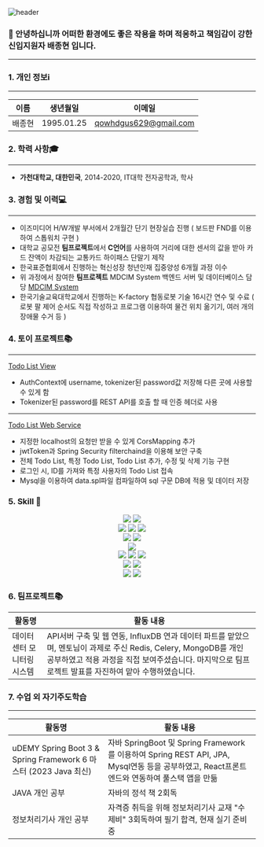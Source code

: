 ![header](https://capsule-render.vercel.app/api?type=wave&color=auto&height=300&section=header&text=Baejimeel%20Github&fontSize=80)
### 👋  안녕하십니까 어떠한 환경에도 좋은 작용을 하며 적응하고 책임감이 강한 신입지원자 **배종현** 입니다.
***

### 1. 개인 정보ℹ️
***
이름 | 생년월일 | 이메일
--- | --- | --- |
배종현 | 1995.01.25 | qowhdgus629@gmail.com

### 2. 학력 사항🎓
***
* **가천대학교, 대한민국**, 2014-2020, IT대학 전자공학과, 학사

### 3. 경험 및 이력💻
***
* 이즈미디어 H/W개발 부서에서 2개월간 단기 현장실습 진행 ( 보드판 FND를 이용하여 스톱워치 구현 )
* 대학교 공모전 **팀프로젝트**에서 **C언어**를 사용하여 거리에 대한 센서의 값을 받아 카드 잔액이 차감되는 교통카드 하이패스 단말기 제작
* 한국표준협회에서 진행하는 혁신성장 청년인재 집중양성 6개월 과정 이수
* 위 과정에서 참여한 **팀프로젝트** MDCIM System 백엔드 서버 및 데이터베이스 담당 [MDCIM System](https://github.com/baejimil/Project_final)
* 한국기술교육대학교에서 진행하는 K-factory 협동로봇 기술 16시간 연수 및 수료 ( 로봇 팔 제어 순서도 직접 작성하고 프로그램 이용하여 물건 위치 옮기기, 여러 개의 장애물 수거 등 )

### 4. 토이 프로젝트📚
***
[Todo List View](https://github.com/baejimil/SpringBootReactTodoApp)
* AuthContext에 username, tokenizer된 password값 저장해 다른 곳에 사용할 수 있게 함
* Tokenizer된 password를 REST API를 호출 할 때 인증 헤더로 사용
***
[Todo List Web Service](https://github.com/baejimil/SpringBootReactTodoApp-WebService)
* 지정한 localhost의 요청만 받을 수 있게 CorsMapping 추가 
* jwtToken과 Spring Security filterchaind을 이용해 보안 구축
* 전체 Todo List, 특정 Todo List, Todo List 추가, 수정 및 삭제 기능 구현
* 로그인 시, ID를 가져와 특정 사용자의 Todo List 접속
* Mysql을 이용하여 data.spl파일 컴파일하여 sql 구문 DB에 적용 및 데이터 저장

### 5. Skill :wrench: 

<div align=center> 
  <img src="https://img.shields.io/badge/java-007396?style=for-the-badge&logo=java&logoColor=white"> 
  <img src="https://img.shields.io/badge/python-3776AB?style=for-the-badge&logo=python&logoColor=white"> 
  <br>
  
  <img src="https://img.shields.io/badge/html5-E34F26?style=for-the-badge&logo=html5&logoColor=white"> 
  <img src="https://img.shields.io/badge/css-1572B6?style=for-the-badge&logo=css3&logoColor=white"> 
  <img src="https://img.shields.io/badge/javascript-F7DF1E?style=for-the-badge&logo=javascript&logoColor=black"> 
  <br>
  
  <img src="https://img.shields.io/badge/mysql-4479A1?style=for-the-badge&logo=mysql&logoColor=white"> 
  <img src="https://img.shields.io/badge/mongoDB-47A248?style=for-the-badge&logo=MongoDB&logoColor=white">
  <br>
  
  <img src="https://img.shields.io/badge/react-61DAFB?style=for-the-badge&logo=react&logoColor=black"> 
  <br>
  
  <img src="https://img.shields.io/badge/spring-6DB33F?style=for-the-badge&logo=spring&logoColor=white"> 
  <img src="https://img.shields.io/badge/flask-000000?style=for-the-badge&logo=flask&logoColor=white">
  
  <img src="https://img.shields.io/badge/bootstrap-7952B3?style=for-the-badge&logo=bootstrap&logoColor=white">
  <br>

  <img src="https://img.shields.io/badge/linux-FCC624?style=for-the-badge&logo=linux&logoColor=black"> 
  <img src="https://img.shields.io/badge/apache tomcat-F8DC75?style=for-the-badge&logo=apachetomcat&logoColor=white">
  <br>
  
  <img src="https://img.shields.io/badge/github-181717?style=for-the-badge&logo=github&logoColor=white">
  <img src="https://img.shields.io/badge/git-F05032?style=for-the-badge&logo=git&logoColor=white">
  <br>
</div>

### 6. 팀프로젝트📚
활동명 | 활동 내용
--- | --- |
데이터센터 모니터링 시스템 | API서버 구축 및 웹 연동, InfluxDB 연과 데이터 파트를 맡았으며, 멘토님이 과제로 주신 Redis, Celery, MongoDB를 개인 공부하였고 적용 과정을 직접 보여주셨습니다. 마지막으로 팀프로젝트 발표를 자진하여 맡아 수행하였습니다.

### 7. 수업 외 자기주도학습
***
활동명 | 활동 내용
--- | --- |
uDEMY Spring Boot 3 & Spring Framework 6 마스터 (2023 Java 최신) | 자바 SpringBoot 및 Spring Framework를 이용하여 Spring REST API, JPA, Mysql연동 등을 공부하였고, React프론트엔드와 연동하여 풀스택 앱을 만듦 
JAVA 개인 공부 | 자바의 정석 책 2회독
정보처리기사 개인 공부 | 자격증 취득을 위해 정보처리기사 교재 "수제비" 3회독하여 필기 합격, 현재 실기 준비 중 

<!--### 5. 팀 프로젝트 활동🧑‍🤝‍🧑
***
* 2022.10 : 아이티센 기업 멘토링/ 팀 프로젝트 : 클라우드와 ELK를 활용한 데이터 인사이트 만들기 프로젝트

<p class="has-line-data" data-line-start="0" data-line-end="1"><a href="https://github.com/baejimil"><img src="https://github-readme-stats.vercel.app/api/top-langs/?username=baejimil&amp;layout=compact&amp;theme=dracula" alt="Top Langs"></a></p> -->



 
<!--
**baejimil/baejimil** is a ✨ _special_ ✨ repository because its `README.md` (this file) appears on your GitHub profile.


- 🔭 I’m currently working on ...
- 🌱 I’m currently learning ...
- 👯 I’m looking to collaborate on ...
- 🤔 I’m looking for help with ...
- 💬 Ask me about ...
- 📫 How to reach me: ...
- 😄 Pronouns: ...
- ⚡ Fun fact: ...
-->
